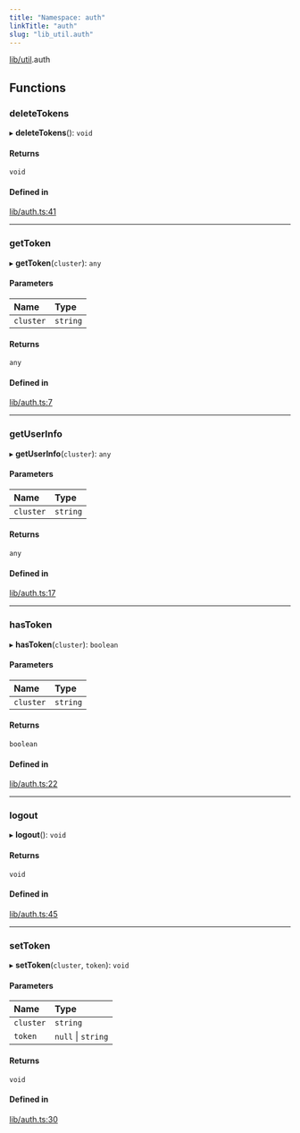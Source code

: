 ```yaml
---
title: "Namespace: auth"
linkTitle: "auth"
slug: "lib_util.auth"
---
```


[lib/util](lib_util.md).auth

## Functions

### deleteTokens

▸ **deleteTokens**(): `void`

#### Returns

`void`

#### Defined in

[lib/auth.ts:41](https://github.com/headlamp-k8s/headlamp/blob/e3b4c5c7/frontend/src/lib/auth.ts#L41)

___

### getToken

▸ **getToken**(`cluster`): `any`

#### Parameters

| Name | Type |
| :------ | :------ |
| `cluster` | `string` |

#### Returns

`any`

#### Defined in

[lib/auth.ts:7](https://github.com/headlamp-k8s/headlamp/blob/e3b4c5c7/frontend/src/lib/auth.ts#L7)

___

### getUserInfo

▸ **getUserInfo**(`cluster`): `any`

#### Parameters

| Name | Type |
| :------ | :------ |
| `cluster` | `string` |

#### Returns

`any`

#### Defined in

[lib/auth.ts:17](https://github.com/headlamp-k8s/headlamp/blob/e3b4c5c7/frontend/src/lib/auth.ts#L17)

___

### hasToken

▸ **hasToken**(`cluster`): `boolean`

#### Parameters

| Name | Type |
| :------ | :------ |
| `cluster` | `string` |

#### Returns

`boolean`

#### Defined in

[lib/auth.ts:22](https://github.com/headlamp-k8s/headlamp/blob/e3b4c5c7/frontend/src/lib/auth.ts#L22)

___

### logout

▸ **logout**(): `void`

#### Returns

`void`

#### Defined in

[lib/auth.ts:45](https://github.com/headlamp-k8s/headlamp/blob/e3b4c5c7/frontend/src/lib/auth.ts#L45)

___

### setToken

▸ **setToken**(`cluster`, `token`): `void`

#### Parameters

| Name | Type |
| :------ | :------ |
| `cluster` | `string` |
| `token` | ``null`` \| `string` |

#### Returns

`void`

#### Defined in

[lib/auth.ts:30](https://github.com/headlamp-k8s/headlamp/blob/e3b4c5c7/frontend/src/lib/auth.ts#L30)
